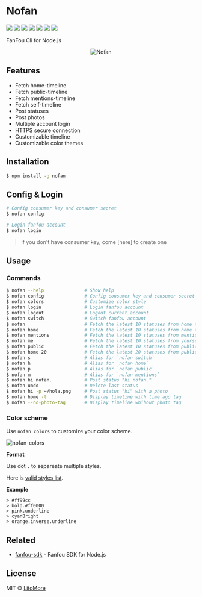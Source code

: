# Nofan

[![](https://badges.greenkeeper.io/LitoMore/nofan.svg)](https://greenkeeper.io/)
[![](https://img.shields.io/travis/LitoMore/nofan/master.svg)](https://travis-ci.org/LitoMore/nofan)
[![](https://img.shields.io/appveyor/ci/LitoMore/nofan/master.svg)](https://ci.appveyor.com/project/LitoMore/nofan)
[![](https://img.shields.io/npm/v/nofan.svg)](https://www.npmjs.com/package/nofan)
[![](https://img.shields.io/npm/l/nofan.svg)](https://github.com/LitoMore/nofan/blob/master/LICENSE)
[![](https://img.shields.io/badge/unicorn-approved-ff69b4.svg)](https://www.youtube.com/watch?v=9auOCbH5Ns4)
[![](https://img.shields.io/badge/code_style-standard-brightgreen.svg)](https://standardjs.com)

FanFou Cli for Node.js

<div style="text-align: center;"><img src="https://raw.githubusercontent.com/LitoMore/nofan/master/screenshot.png" alt="Nofan" /></div>

## Features

- Fetch home-timeline
- Fetch public-timeline
- Fetch mentions-timeline
- Fetch self-timeline
- Post statuses
- Post photos
- Multiple account login
- HTTPS secure connection
- Customizable timeline
- Customizable color themes

## Installation

```bash
$ npm install -g nofan
```

## Config & Login

```bash
# Config consumer key and consumer secret
$ nofan config

# Login fanfou account
$ nofan login
```

> If you don't have consumer key, come [here] to create one

## Usage

### Commands

```bash
$ nofan --help               # Show help
$ nofan config               # Config consumer key and consumer secret
$ nofan colors               # Customize color style
$ nofan login                # Login fanfou account
$ nofan logout               # Logout current account
$ nofan switch               # Switch fanfou account
$ nofan                      # Fetch the latest 10 statuses from home timeline
$ nofan home                 # Fetch the latest 10 statuses from home timeline
$ nofan mentions             # Fetch the latest 10 statuses from mentions
$ nofan me                   # Fetch the latest 10 statuses from yourself
$ nofan public               # Fetch the latest 10 statuses from public timeline
$ nofan home 20              # Fetch the latest 20 statuses from public timeline
$ nofan s                    # Alias for `nofan switch`
$ nofan h                    # Alias for `nofan home`
$ nofan p                    # Alias for `nofan public`
$ nofan m                    # Alias for `nofan mentions`
$ nofan hi nofan.            # Post status "hi nofan."
$ nofan undo                 # Delete last status
$ nofan hi -p ~/hola.png     # Post status "hi" with a photo
$ nofan home -t              # Display timeline with time ago tag
$ nofan --no-photo-tag       # Display timeline whihout photo tag
```

### Color scheme

Use `nofan colors` to customize your color scheme.

![nofan-colors](https://raw.githubusercontent.com/LitoMore/nofan/master/media/nofan-colors.png)

**Format**

Use dot `.` to separeate multiple styles.

Here is [valid styles list](https://github.com/LitoMore/chalk-pipe#valid-stylese).

**Example**

```
> #ff99cc
> bold.#ff0000
> pink.underline
> cyanBright
> orange.inverse.underline
```

## Related

- [fanfou-sdk](https://github.com/LitoMore/fanfou-sdk-node) - Fanfou SDK for Node.js

## License

MIT © [LitoMore](https://github.com/LitoMore)
